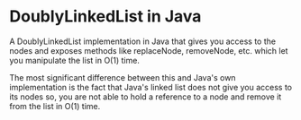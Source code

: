 # DoublyLinkedList in Java

A DoublyLinkedList implementation in Java that gives you access to the nodes and exposes methods like replaceNode, removeNode, etc. which let you manipulate the list in O(1) time. 

The most significant difference between this and Java's own implementation is the fact that Java's linked list does not give you access to its nodes so, you are not able to hold a reference to a node and remove it from the list in O(1) time.
